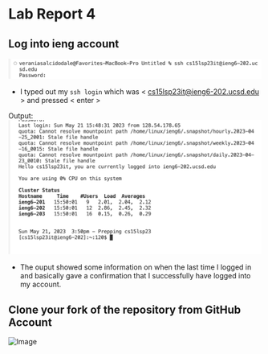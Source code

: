 # Lab Report 4
## Log into ieng account
![Image](sshlogin.png)
* I typed out my `ssh login` which was < cs15lsp23it@ieng6-202.ucsd.edu > and pressed < enter >

Output:
![Image](sshoutput.png)
* The ouput showed some information on when the last time I logged in and basically gave a confirmation that I successfully have logged into my account.

## Clone your fork of the repository from GitHub Account
![Image]()
